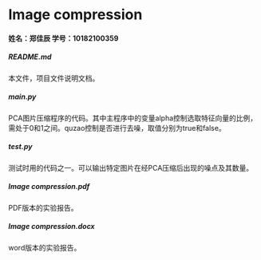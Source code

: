 # Image compression

#### 姓名：郑佳辰        学号：10182100359

##### README.md

本文件，项目文件说明文档。

##### main.py

PCA图片压缩程序的代码。其中主程序中的变量alpha控制选取特征向量的比例，需处于0和1之间。quzao控制是否进行去噪，取值分别为true和false。

##### test.py

测试时用的代码之一。可以输出特定图片在经PCA压缩后出现的噪点及其数量。

##### Image compression.pdf

PDF版本的实验报告。

##### Image compression.docx

word版本的实验报告。